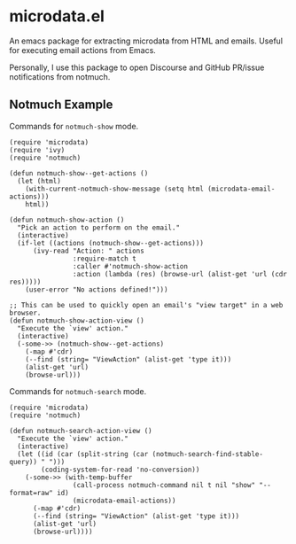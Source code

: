 # microdata.el

An emacs package for extracting microdata from HTML and emails. Useful for
executing email actions from Emacs.

Personally, I use this package to open Discourse and GitHub PR/issue
notifications from notmuch.

## Notmuch Example

Commands for `notmuch-show` mode.

```elisp
(require 'microdata)
(require 'ivy)
(require 'notmuch)

(defun notmuch-show--get-actions ()
  (let (html)
    (with-current-notmuch-show-message (setq html (microdata-email-actions)))
    html))

(defun notmuch-show-action ()
  "Pick an action to perform on the email."
  (interactive)
  (if-let ((actions (notmuch-show--get-actions)))
      (ivy-read "Action: " actions
                :require-match t
                :caller #'notmuch-show-action
                :action (lambda (res) (browse-url (alist-get 'url (cdr res)))))
    (user-error "No actions defined!")))

;; This can be used to quickly open an email's "view target" in a web browser.
(defun notmuch-show-action-view ()
  "Execute the `view' action."
  (interactive)
  (-some->> (notmuch-show--get-actions)
    (-map #'cdr)
    (--find (string= "ViewAction" (alist-get 'type it)))
    (alist-get 'url)
    (browse-url)))
```

Commands for `notmuch-search` mode.

```elisp
(require 'microdata)
(require 'notmuch)

(defun notmuch-search-action-view ()
  "Execute the `view' action."
  (interactive)
  (let ((id (car (split-string (car (notmuch-search-find-stable-query)) " ")))
        (coding-system-for-read 'no-conversion))
    (-some->> (with-temp-buffer
                (call-process notmuch-command nil t nil "show" "--format=raw" id)
                (microdata-email-actions))
      (-map #'cdr)
      (--find (string= "ViewAction" (alist-get 'type it)))
      (alist-get 'url)
      (browse-url))))
```
